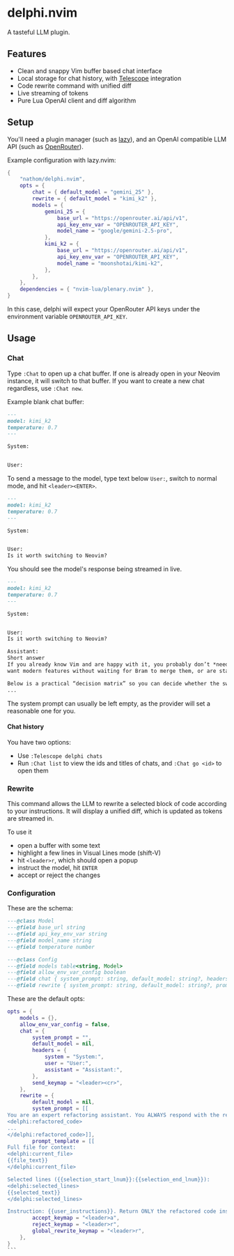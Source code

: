 # delphi.nvim

A tasteful LLM plugin.

## Features

- Clean and snappy Vim buffer based chat interface
- Local storage for chat history, with [Telescope](https://github.com/nvim-telescope/telescope.nvim) integration
- Code rewrite command with unified diff
- Live streaming of tokens
- Pure Lua OpenAI client and diff algorithm


## Setup 

You'll need a plugin manager (such as [lazy](https://github.com/folke/lazy.nvim)), and an OpenAI compatible
LLM API (such as [OpenRouter](https://openrouter.ai)).

Example configuration with lazy.nvim:

```lua
{
	"nathom/delphi.nvim",
	opts = {
		chat = { default_model = "gemini_25" },
		rewrite = { default_model = "kimi_k2" },
		models = {
			gemini_25 = {
				base_url = "https://openrouter.ai/api/v1",
				api_key_env_var = "OPENROUTER_API_KEY",
				model_name = "google/gemini-2.5-pro",
			},
			kimi_k2 = {
				base_url = "https://openrouter.ai/api/v1",
				api_key_env_var = "OPENROUTER_API_KEY",
				model_name = "moonshotai/kimi-k2",
			},
		},
	},
	dependencies = { "nvim-lua/plenary.nvim" },
}
```

In this case, delphi will expect your OpenRouter API keys under the environment variable `OPENROUTER_API_KEY`.

## Usage

### Chat

Type `:Chat` to open up a chat buffer. If one is already open
in your Neovim instance, it will switch to that buffer. If you want to create a new chat regardless, use `:Chat new`.

Example blank chat buffer:


```md
---
model: kimi_k2
temperature: 0.7
---

System:


User:

```

To send a message to the model, type text below `User:`, switch to normal mode, and hit
`<leader><ENTER>`. 


```md
---
model: kimi_k2
temperature: 0.7
---

System:


User:
Is it worth switching to Neovim?
```

You should see the model's response being streamed in live.

```md
---
model: kimi_k2
temperature: 0.7
---

System:


User:
Is it worth switching to Neovim?

Assistant:
Short answer  
If you already know Vim and are happy with it, you probably don’t *need* to switch—but if you enjoy experimenting,
want modern features without waiting for Bram to merge them, or are starting from scratch, Neovim is almost always the better choice today.

Below is a practical “decision matrix” so you can decide whether the switch is worth the one-time migration cost for *you*.
...
```

The system prompt can usually be left empty, as the provider will set a reasonable one for you.

#### Chat history

You have two options:

- Use `:Telescope delphi chats`
- Run `:Chat list` to view the ids and titles of chats, and `:Chat go <id>` to open them

### Rewrite

This command allows the LLM to rewrite a selected block of code according
to your instructions. It will display a unified diff, which is updated as
tokens are streamed in.

To use it

- open a buffer with some text
- highlight a few lines in Visual Lines mode (shift-V)
- hit `<leader>r`, which should open a popup
- instruct the model, hit `ENTER`
- accept or reject the changes

### Configuration

These are the schema:

```lua
---@class Model
---@field base_url string
---@field api_key_env_var string
---@field model_name string
---@field temperature number

---@class Config
---@field models table<string, Model>
---@field allow_env_var_config boolean
---@field chat { system_prompt: string, default_model: string?, headers: { system: string, user: string, assistant: string } }
---@field rewrite { system_prompt: string, default_model: string?, prompt_template: string, accept_keymap: string, reject_keymap: string, global_rewrite_keymap: string? }
```

These are the default opts:

````lua
opts = {
	models = {},
	allow_env_var_config = false,
	chat = {
		system_prompt = "",
		default_model = nil,
		headers = {
			system = "System:",
			user = "User:",
			assistant = "Assistant:",
		},
		send_keymap = "<leader><cr>",
	},
	rewrite = {
		default_model = nil,
		system_prompt = [[
You are an expert refactoring assistant. You ALWAYS respond with the rewritten code or text enclosed in <delphi:refactored_code> tags:
<delphi:refactored_code>
...
</delphi:refactored_code>]],
		prompt_template = [[
Full file for context:
<delphi:current_file>
{{file_text}}
</delphi:current_file>

Selected lines ({{selection_start_lnum}}:{{selection_end_lnum}}):
<delphi:selected_lines>
{{selected_text}}
</delphi:selected_lines>

Instruction: {{user_instructions}}. Return ONLY the refactored code inside <delphi:refactored_code> tags. Preserve formatting unless told otherwise. Try to keep the diff minimal while following the instructions exactly.]],
		accept_keymap = "<leader>a",
		reject_keymap = "<leader>r",
		global_rewrite_keymap = "<leader>r",
	},
}
```
